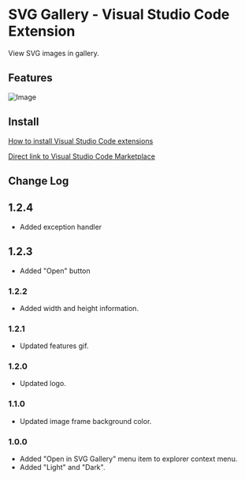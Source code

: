 # SVG Gallery - Visual Studio Code Extension

View SVG images in gallery.

## Features

![Image](https://raw.githubusercontent.com/codelab2006/svg-gallery/master/images/features.gif)

## Install

[How to install Visual Studio Code extensions](https://code.visualstudio.com/docs/editor/extension-gallery)

[Direct link to Visual Studio Code Marketplace](https://marketplace.visualstudio.com/items?itemName=developer2006.svg-gallery)

## Change Log

## 1.2.4

- Added exception handler

## 1.2.3

- Added "Open" button

### 1.2.2

- Added width and height information.

### 1.2.1

- Updated features gif.

### 1.2.0

- Updated logo.

### 1.1.0

- Updated image frame background color.

### 1.0.0

- Added "Open in SVG Gallery" menu item to explorer context menu.
- Added "Light" and "Dark".
